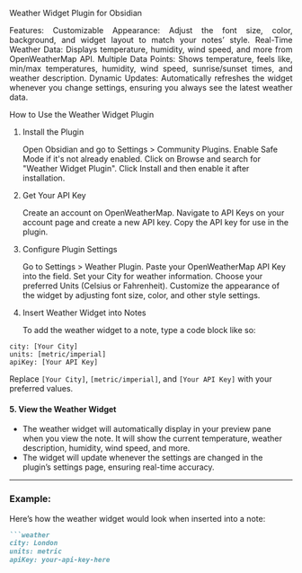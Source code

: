 Weather Widget Plugin for Obsidian

<p align="justify" The Weather Widget Plugin for Obsidian allows you to easily display live weather information directly within your notes. With customizable settings, you can tailor the widget's appearance, choose the unit of temperature, and specify your location. Whether you want to track your local weather or view a different city's conditions, this plugin brings weather data into your Obsidian workspace in a clean, intuitive format.</p>
Features:
Customizable Appearance: Adjust the font size, color, background, and widget layout to match your notes’ style.
Real-Time Weather Data: Displays temperature, humidity, wind speed, and more from OpenWeatherMap API.
Multiple Data Points: Shows temperature, feels like, min/max temperatures, humidity, wind speed, sunrise/sunset times, and weather description.
Dynamic Updates: Automatically refreshes the widget whenever you change settings, ensuring you always see the latest weather data.

How to Use the Weather Widget Plugin
1. Install the Plugin

    Open Obsidian and go to Settings > Community Plugins.
    Enable Safe Mode if it's not already enabled.
    Click on Browse and search for "Weather Widget Plugin".
    Click Install and then enable it after installation.

2. Get Your API Key

    Create an account on OpenWeatherMap.
    Navigate to API Keys on your account page and create a new API key.
    Copy the API key for use in the plugin.

3. Configure Plugin Settings

    Go to Settings > Weather Plugin.
    Paste your OpenWeatherMap API Key into the field.
    Set your City for weather information.
    Choose your preferred Units (Celsius or Fahrenheit).
    Customize the appearance of the widget by adjusting font size, color, and other style settings.

4. Insert Weather Widget into Notes

    To add the weather widget to a note, type a code block like so:

```weather
city: [Your City]
units: [metric/imperial]
apiKey: [Your API Key]
```

Replace `[Your City]`, `[metric/imperial]`, and `[Your API Key]` with your preferred values.

#### 5. **View the Weather Widget**
- The weather widget will automatically display in your preview pane when you view the note. It will show the current temperature, weather description, humidity, wind speed, and more.
- The widget will update whenever the settings are changed in the plugin’s settings page, ensuring real-time accuracy.

---

### Example:
Here’s how the weather widget would look when inserted into a note:

```markdown
```weather
city: London
units: metric
apiKey: your-api-key-here

